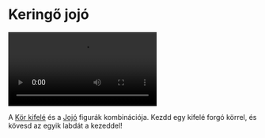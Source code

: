 # Keringő jojó

![yo-yoorbit](/videos/mp4/yo-yoorbit.mp4)

A [Kör kifelé](#kor-kifele) és a [Jojó](#jojo) figurák kombinációja. Kezdd egy kifelé forgó körrel, és kövesd az egyik labdát a kezeddel!


